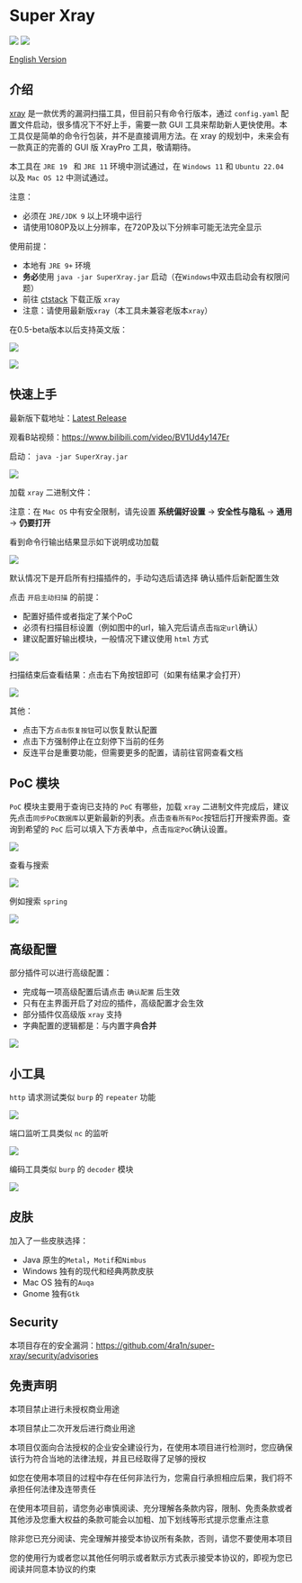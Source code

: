# Super Xray
[![](https://img.shields.io/github/v/release/4ra1n/super-xray)](https://github.com/4ra1n/super-xray/releases/latest)
![](https://img.shields.io/github/downloads/4ra1n/super-xray/total)

[English Version](doc/README.md)

## 介绍

[xray](https://github.com/chaitin/xray) 是一款优秀的漏洞扫描工具，但目前只有命令行版本，通过 `config.yaml` 配置文件启动，很多情况下不好上手，需要一款 GUI 工具来帮助新人更快使用。本工具仅是简单的命令行包装，并不是直接调用方法。在 xray 的规划中，未来会有一款真正的完善的 GUI 版 XrayPro 工具，敬请期待。

本工具在 `JRE 19 ` 和 `JRE 11` 环境中测试通过，在 `Windows 11` 和 `Ubuntu 22.04` 以及 `Mac OS 12` 中测试通过。

注意：
- 必须在 `JRE/JDK 9` 以上环境中运行
- 请使用1080P及以上分辨率，在720P及以下分辨率可能无法完全显示

使用前提：

- 本地有 `JRE 9+` 环境
- **务必**使用 `java -jar SuperXray.jar` 启动（在`Windows`中双击启动会有权限问题）
- 前往 [ctstack](https://stack.chaitin.com/tool/detail?id=1) 下载正版 `xray`
- 注意：请使用最新版`xray`（本工具未兼容老版本`xray`）

在0.5-beta版本以后支持英文版：

![](img/12.png)

![](img/13.png)

## 快速上手

最新版下载地址：[Latest Release](https://github.com/4ra1n/super-xray/releases/latest)

观看B站视频：https://www.bilibili.com/video/BV1Ud4y147Er

启动： `java -jar SuperXray.jar`

![](img/01.png)

加载 `xray` 二进制文件：

注意：在 `Mac OS` 中有安全限制，请先设置 **系统偏好设置** -> **安全性与隐私** -> **通用** -> **仍要打开**

看到命令行输出结果显示如下说明成功加载

![](img/02.png)

默认情况下是开启所有扫描插件的，手动勾选后请选择 确认插件后新配置生效

点击 `开启主动扫描` 的前提：

- 配置好插件或者指定了某个PoC
- 必须有扫描目标设置（例如图中的url，输入完后请点击`指定url`确认）
- 建议配置好输出模块，一般情况下建议使用 `html` 方式

![](img/03.png)

扫描结束后查看结果：点击右下角按钮即可（如果有结果才会打开）

![](img/04.png)

其他：

- 点击下方`点击恢复按钮`可以恢复默认配置
- 点击下方强制停止在立刻停下当前的任务
- 反连平台是重要功能，但需要更多的配置，请前往官网查看文档

## PoC 模块

`PoC` 模块主要用于查询已支持的 `PoC` 有哪些，加载 `xray` 二进制文件完成后，建议先点击`同步PoC数据库`以更新最新的列表。点击`查看所有Poc`按钮后打开搜索界面。查询到希望的 `PoC` 后可以填入下方表单中，点击`指定PoC`确认设置。

![](img/09.png)

查看与搜索

![](img/10.png)

例如搜索 `spring`

![](img/11.png)

## 高级配置

部分插件可以进行高级配置：

- 完成每一项高级配置后请点击 `确认配置` 后生效
- 只有在主界面开启了对应的插件，高级配置才会生效
- 部分插件仅高级版 `xray` 支持
- 字典配置的逻辑都是：与内置字典**合并**

![](img/05.png)

## 小工具

`http` 请求测试类似 `burp` 的 `repeater` 功能

![](img/06.png)

端口监听工具类似 `nc` 的监听

![](img/07.png)

编码工具类似 `burp` 的 `decoder` 模块

![](img/08.png)

## 皮肤

加入了一些皮肤选择：
- Java 原生的`Metal`，`Motif`和`Nimbus`
- Windows 独有的现代和经典两款皮肤
- Mac OS 独有的`Auqa`
- Gnome 独有`Gtk`

## Security

本项目存在的安全漏洞：https://github.com/4ra1n/super-xray/security/advisories

## 免责声明

本项目禁止进行未授权商业用途

本项目禁止二次开发后进行商业用途

本项目仅面向合法授权的企业安全建设行为，在使用本项目进行检测时，您应确保该行为符合当地的法律法规，并且已经取得了足够的授权

如您在使用本项目的过程中存在任何非法行为，您需自行承担相应后果，我们将不承担任何法律及连带责任

在使用本项目前，请您务必审慎阅读、充分理解各条款内容，限制、免责条款或者其他涉及您重大权益的条款可能会以加粗、加下划线等形式提示您重点注意

除非您已充分阅读、完全理解并接受本协议所有条款，否则，请您不要使用本项目

您的使用行为或者您以其他任何明示或者默示方式表示接受本协议的，即视为您已阅读并同意本协议的约束
